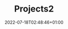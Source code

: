 ---
title: "Projects2"
date: 2022-07-18T02:48:46+01:00
draft: true
description: "Below is a list of project galleries. For more details, [get in touch](mailto:vs419@ic.ac.uk)."
layout: "gallery"
summary: "Lots of silliness"
---